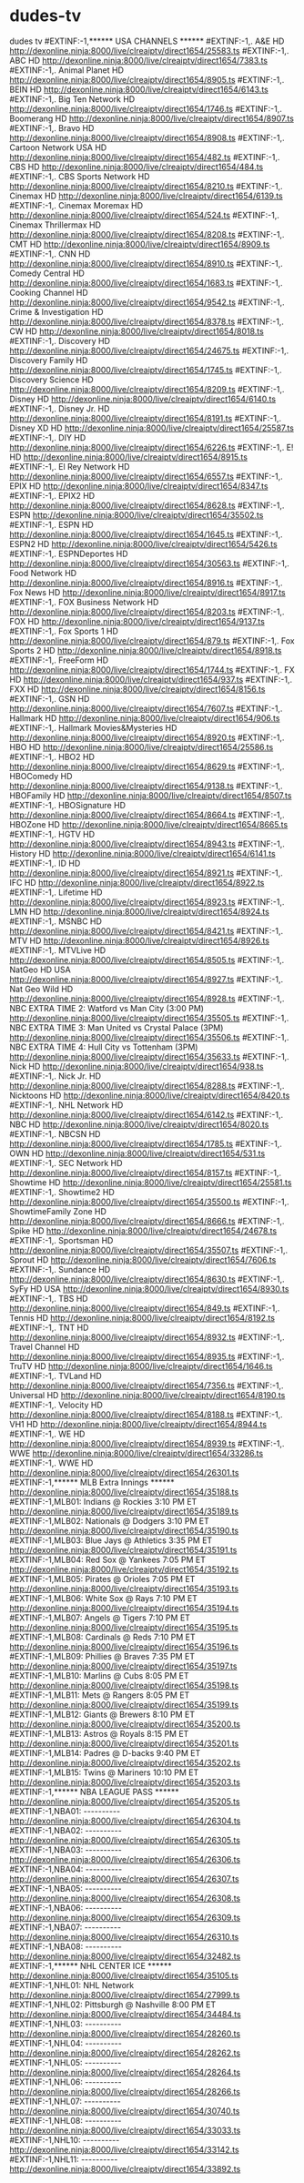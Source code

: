 # dudes-tv
dudes tv
#EXTINF:-1,****** USA CHANNELS ******
#EXTINF:-1,. A&E HD
http://dexonline.ninja:8000/live/clreaiptv/direct1654/25583.ts
#EXTINF:-1,. ABC HD
http://dexonline.ninja:8000/live/clreaiptv/direct1654/7383.ts
#EXTINF:-1,. Animal Planet HD
http://dexonline.ninja:8000/live/clreaiptv/direct1654/8905.ts
#EXTINF:-1,. BEIN HD
http://dexonline.ninja:8000/live/clreaiptv/direct1654/6143.ts
#EXTINF:-1,. Big Ten Network HD
http://dexonline.ninja:8000/live/clreaiptv/direct1654/1746.ts
#EXTINF:-1,. Boomerang HD
http://dexonline.ninja:8000/live/clreaiptv/direct1654/8907.ts
#EXTINF:-1,. Bravo HD
http://dexonline.ninja:8000/live/clreaiptv/direct1654/8908.ts
#EXTINF:-1,. Cartoon Network USA HD
http://dexonline.ninja:8000/live/clreaiptv/direct1654/482.ts
#EXTINF:-1,. CBS HD
http://dexonline.ninja:8000/live/clreaiptv/direct1654/484.ts
#EXTINF:-1,. CBS Sports Network HD
http://dexonline.ninja:8000/live/clreaiptv/direct1654/8210.ts
#EXTINF:-1,. Cinemax HD
http://dexonline.ninja:8000/live/clreaiptv/direct1654/6139.ts
#EXTINF:-1,. Cinemax Moremax HD
http://dexonline.ninja:8000/live/clreaiptv/direct1654/524.ts
#EXTINF:-1,. Cinemax Thrillermax HD
http://dexonline.ninja:8000/live/clreaiptv/direct1654/8208.ts
#EXTINF:-1,. CMT HD
http://dexonline.ninja:8000/live/clreaiptv/direct1654/8909.ts
#EXTINF:-1,. CNN HD
http://dexonline.ninja:8000/live/clreaiptv/direct1654/8910.ts
#EXTINF:-1,. Comedy Central HD
http://dexonline.ninja:8000/live/clreaiptv/direct1654/1683.ts
#EXTINF:-1,. Cooking Channel HD
http://dexonline.ninja:8000/live/clreaiptv/direct1654/9542.ts
#EXTINF:-1,. Crime & Investigation HD
http://dexonline.ninja:8000/live/clreaiptv/direct1654/8378.ts
#EXTINF:-1,. CW HD
http://dexonline.ninja:8000/live/clreaiptv/direct1654/8018.ts
#EXTINF:-1,. Discovery HD
http://dexonline.ninja:8000/live/clreaiptv/direct1654/24675.ts
#EXTINF:-1,. Discovery Family HD
http://dexonline.ninja:8000/live/clreaiptv/direct1654/1745.ts
#EXTINF:-1,. Discovery Science HD
http://dexonline.ninja:8000/live/clreaiptv/direct1654/8209.ts
#EXTINF:-1,. Disney HD
http://dexonline.ninja:8000/live/clreaiptv/direct1654/6140.ts
#EXTINF:-1,. Disney Jr. HD
http://dexonline.ninja:8000/live/clreaiptv/direct1654/8191.ts
#EXTINF:-1,. Disney XD HD
http://dexonline.ninja:8000/live/clreaiptv/direct1654/25587.ts
#EXTINF:-1,. DIY HD
http://dexonline.ninja:8000/live/clreaiptv/direct1654/6226.ts
#EXTINF:-1,. E! HD
http://dexonline.ninja:8000/live/clreaiptv/direct1654/8915.ts
#EXTINF:-1,. El Rey Network HD
http://dexonline.ninja:8000/live/clreaiptv/direct1654/6557.ts
#EXTINF:-1,. EPIX HD
http://dexonline.ninja:8000/live/clreaiptv/direct1654/8347.ts
#EXTINF:-1,. EPIX2 HD
http://dexonline.ninja:8000/live/clreaiptv/direct1654/8628.ts
#EXTINF:-1,. ESPN
http://dexonline.ninja:8000/live/clreaiptv/direct1654/35502.ts
#EXTINF:-1,. ESPN HD
http://dexonline.ninja:8000/live/clreaiptv/direct1654/1645.ts
#EXTINF:-1,. ESPN2 HD
http://dexonline.ninja:8000/live/clreaiptv/direct1654/5426.ts
#EXTINF:-1,. ESPNDeportes HD
http://dexonline.ninja:8000/live/clreaiptv/direct1654/30563.ts
#EXTINF:-1,. Food Network HD
http://dexonline.ninja:8000/live/clreaiptv/direct1654/8916.ts
#EXTINF:-1,. Fox News HD
http://dexonline.ninja:8000/live/clreaiptv/direct1654/8917.ts
#EXTINF:-1,. FOX Business Network HD
http://dexonline.ninja:8000/live/clreaiptv/direct1654/8203.ts
#EXTINF:-1,. FOX HD
http://dexonline.ninja:8000/live/clreaiptv/direct1654/9137.ts
#EXTINF:-1,. Fox Sports 1 HD
http://dexonline.ninja:8000/live/clreaiptv/direct1654/879.ts
#EXTINF:-1,. Fox Sports 2 HD
http://dexonline.ninja:8000/live/clreaiptv/direct1654/8918.ts
#EXTINF:-1,. FreeForm HD
http://dexonline.ninja:8000/live/clreaiptv/direct1654/1744.ts
#EXTINF:-1,. FX HD
http://dexonline.ninja:8000/live/clreaiptv/direct1654/937.ts
#EXTINF:-1,. FXX HD
http://dexonline.ninja:8000/live/clreaiptv/direct1654/8156.ts
#EXTINF:-1,. GSN HD
http://dexonline.ninja:8000/live/clreaiptv/direct1654/7607.ts
#EXTINF:-1,. Hallmark HD
http://dexonline.ninja:8000/live/clreaiptv/direct1654/906.ts
#EXTINF:-1,. Hallmark Movies&Mysteries HD
http://dexonline.ninja:8000/live/clreaiptv/direct1654/8920.ts
#EXTINF:-1,. HBO HD
http://dexonline.ninja:8000/live/clreaiptv/direct1654/25586.ts
#EXTINF:-1,. HBO2 HD
http://dexonline.ninja:8000/live/clreaiptv/direct1654/8629.ts
#EXTINF:-1,. HBOComedy HD
http://dexonline.ninja:8000/live/clreaiptv/direct1654/9138.ts
#EXTINF:-1,. HBOFamily HD
http://dexonline.ninja:8000/live/clreaiptv/direct1654/8507.ts
#EXTINF:-1,. HBOSignature HD
http://dexonline.ninja:8000/live/clreaiptv/direct1654/8664.ts
#EXTINF:-1,. HBOZone HD
http://dexonline.ninja:8000/live/clreaiptv/direct1654/8665.ts
#EXTINF:-1,. HGTV HD
http://dexonline.ninja:8000/live/clreaiptv/direct1654/8943.ts
#EXTINF:-1,. History HD
http://dexonline.ninja:8000/live/clreaiptv/direct1654/6141.ts
#EXTINF:-1,. ID HD
http://dexonline.ninja:8000/live/clreaiptv/direct1654/8921.ts
#EXTINF:-1,. IFC HD
http://dexonline.ninja:8000/live/clreaiptv/direct1654/8922.ts
#EXTINF:-1,. Lifetime HD
http://dexonline.ninja:8000/live/clreaiptv/direct1654/8923.ts
#EXTINF:-1,. LMN HD
http://dexonline.ninja:8000/live/clreaiptv/direct1654/8924.ts
#EXTINF:-1,. MSNBC HD
http://dexonline.ninja:8000/live/clreaiptv/direct1654/8421.ts
#EXTINF:-1,. MTV HD
http://dexonline.ninja:8000/live/clreaiptv/direct1654/8926.ts
#EXTINF:-1,. MTVLive HD
http://dexonline.ninja:8000/live/clreaiptv/direct1654/8505.ts
#EXTINF:-1,. NatGeo HD USA
http://dexonline.ninja:8000/live/clreaiptv/direct1654/8927.ts
#EXTINF:-1,. Nat Geo Wild HD
http://dexonline.ninja:8000/live/clreaiptv/direct1654/8928.ts
#EXTINF:-1,. NBC EXTRA TIME 2: Watford vs Man City (3:00 PM)
http://dexonline.ninja:8000/live/clreaiptv/direct1654/35505.ts
#EXTINF:-1,. NBC EXTRA TIME 3: Man United vs Crystal Palace (3PM)
http://dexonline.ninja:8000/live/clreaiptv/direct1654/35506.ts
#EXTINF:-1,. NBC EXTRA TIME 4: Hull City vs Tottenham (3PM)
http://dexonline.ninja:8000/live/clreaiptv/direct1654/35633.ts
#EXTINF:-1,. Nick HD
http://dexonline.ninja:8000/live/clreaiptv/direct1654/938.ts
#EXTINF:-1,. Nick Jr. HD
http://dexonline.ninja:8000/live/clreaiptv/direct1654/8288.ts
#EXTINF:-1,. Nicktoons HD
http://dexonline.ninja:8000/live/clreaiptv/direct1654/8420.ts
#EXTINF:-1,. NHL Network HD
http://dexonline.ninja:8000/live/clreaiptv/direct1654/6142.ts
#EXTINF:-1,. NBC HD
http://dexonline.ninja:8000/live/clreaiptv/direct1654/8020.ts
#EXTINF:-1,. NBCSN HD
http://dexonline.ninja:8000/live/clreaiptv/direct1654/1785.ts
#EXTINF:-1,. OWN HD
http://dexonline.ninja:8000/live/clreaiptv/direct1654/531.ts
#EXTINF:-1,. SEC Network HD
http://dexonline.ninja:8000/live/clreaiptv/direct1654/8157.ts
#EXTINF:-1,. Showtime HD
http://dexonline.ninja:8000/live/clreaiptv/direct1654/25581.ts
#EXTINF:-1,. Showtime2 HD
http://dexonline.ninja:8000/live/clreaiptv/direct1654/35500.ts
#EXTINF:-1,. ShowtimeFamily Zone HD
http://dexonline.ninja:8000/live/clreaiptv/direct1654/8666.ts
#EXTINF:-1,. Spike HD
http://dexonline.ninja:8000/live/clreaiptv/direct1654/24678.ts
#EXTINF:-1,. Sportsman HD
http://dexonline.ninja:8000/live/clreaiptv/direct1654/35507.ts
#EXTINF:-1,. Sprout HD
http://dexonline.ninja:8000/live/clreaiptv/direct1654/7606.ts
#EXTINF:-1,. Sundance HD
http://dexonline.ninja:8000/live/clreaiptv/direct1654/8630.ts
#EXTINF:-1,. SyFy HD USA
http://dexonline.ninja:8000/live/clreaiptv/direct1654/8930.ts
#EXTINF:-1,. TBS HD
http://dexonline.ninja:8000/live/clreaiptv/direct1654/849.ts
#EXTINF:-1,. Tennis HD
http://dexonline.ninja:8000/live/clreaiptv/direct1654/8192.ts
#EXTINF:-1,. TNT HD
http://dexonline.ninja:8000/live/clreaiptv/direct1654/8932.ts
#EXTINF:-1,. Travel Channel HD
http://dexonline.ninja:8000/live/clreaiptv/direct1654/8935.ts
#EXTINF:-1,. TruTV HD
http://dexonline.ninja:8000/live/clreaiptv/direct1654/1646.ts
#EXTINF:-1,. TVLand HD
http://dexonline.ninja:8000/live/clreaiptv/direct1654/7356.ts
#EXTINF:-1,. Universal HD
http://dexonline.ninja:8000/live/clreaiptv/direct1654/8190.ts
#EXTINF:-1,. Velocity HD
http://dexonline.ninja:8000/live/clreaiptv/direct1654/8188.ts
#EXTINF:-1,. VH1 HD
http://dexonline.ninja:8000/live/clreaiptv/direct1654/8944.ts
#EXTINF:-1,. WE HD
http://dexonline.ninja:8000/live/clreaiptv/direct1654/8939.ts
#EXTINF:-1,. WWE
http://dexonline.ninja:8000/live/clreaiptv/direct1654/33286.ts
#EXTINF:-1,. WWE HD
http://dexonline.ninja:8000/live/clreaiptv/direct1654/26301.ts
#EXTINF:-1,****** MLB Extra Innings ******
http://dexonline.ninja:8000/live/clreaiptv/direct1654/35188.ts
#EXTINF:-1,MLB01: Indians @ Rockies 3:10 PM ET
http://dexonline.ninja:8000/live/clreaiptv/direct1654/35189.ts
#EXTINF:-1,MLB02: Nationals @ Dodgers 3:10 PM ET
http://dexonline.ninja:8000/live/clreaiptv/direct1654/35190.ts
#EXTINF:-1,MLB03: Blue Jays @ Athletics 3:35 PM ET
http://dexonline.ninja:8000/live/clreaiptv/direct1654/35191.ts
#EXTINF:-1,MLB04: Red Sox @ Yankees 7:05 PM ET
http://dexonline.ninja:8000/live/clreaiptv/direct1654/35192.ts
#EXTINF:-1,MLB05: Pirates @ Orioles 7:05 PM ET
http://dexonline.ninja:8000/live/clreaiptv/direct1654/35193.ts
#EXTINF:-1,MLB06: White Sox @ Rays 7:10 PM ET
http://dexonline.ninja:8000/live/clreaiptv/direct1654/35194.ts
#EXTINF:-1,MLB07: Angels @ Tigers 7:10 PM ET
http://dexonline.ninja:8000/live/clreaiptv/direct1654/35195.ts
#EXTINF:-1,MLB08: Cardinals @ Reds 7:10 PM ET
http://dexonline.ninja:8000/live/clreaiptv/direct1654/35196.ts
#EXTINF:-1,MLB09: Phillies @ Braves 7:35 PM ET
http://dexonline.ninja:8000/live/clreaiptv/direct1654/35197.ts
#EXTINF:-1,MLB10: Marlins @ Cubs 8:05 PM ET
http://dexonline.ninja:8000/live/clreaiptv/direct1654/35198.ts
#EXTINF:-1,MLB11: Mets @ Rangers 8:05 PM ET
http://dexonline.ninja:8000/live/clreaiptv/direct1654/35199.ts
#EXTINF:-1,MLB12: Giants @ Brewers 8:10 PM ET
http://dexonline.ninja:8000/live/clreaiptv/direct1654/35200.ts
#EXTINF:-1,MLB13: Astros @ Royals 8:15 PM ET
http://dexonline.ninja:8000/live/clreaiptv/direct1654/35201.ts
#EXTINF:-1,MLB14: Padres @ D-backs 9:40 PM ET
http://dexonline.ninja:8000/live/clreaiptv/direct1654/35202.ts
#EXTINF:-1,MLB15: Twins @ Mariners 10:10 PM ET
http://dexonline.ninja:8000/live/clreaiptv/direct1654/35203.ts
#EXTINF:-1,****** NBA LEAGUE PASS ******
http://dexonline.ninja:8000/live/clreaiptv/direct1654/35205.ts
#EXTINF:-1,NBA01: ----------
http://dexonline.ninja:8000/live/clreaiptv/direct1654/26304.ts
#EXTINF:-1,NBA02: ----------
http://dexonline.ninja:8000/live/clreaiptv/direct1654/26305.ts
#EXTINF:-1,NBA03: ----------
http://dexonline.ninja:8000/live/clreaiptv/direct1654/26306.ts
#EXTINF:-1,NBA04: ----------
http://dexonline.ninja:8000/live/clreaiptv/direct1654/26307.ts
#EXTINF:-1,NBA05: ----------
http://dexonline.ninja:8000/live/clreaiptv/direct1654/26308.ts
#EXTINF:-1,NBA06: ----------
http://dexonline.ninja:8000/live/clreaiptv/direct1654/26309.ts
#EXTINF:-1,NBA07: ----------
http://dexonline.ninja:8000/live/clreaiptv/direct1654/26310.ts
#EXTINF:-1,NBA08: ----------
http://dexonline.ninja:8000/live/clreaiptv/direct1654/32482.ts
#EXTINF:-1,****** NHL CENTER ICE ******
http://dexonline.ninja:8000/live/clreaiptv/direct1654/35105.ts
#EXTINF:-1,NHL01: NHL Network
http://dexonline.ninja:8000/live/clreaiptv/direct1654/27999.ts
#EXTINF:-1,NHL02: Pittsburgh @ Nashville 8:00 PM ET
http://dexonline.ninja:8000/live/clreaiptv/direct1654/34484.ts
#EXTINF:-1,NHL03: ----------
http://dexonline.ninja:8000/live/clreaiptv/direct1654/28260.ts
#EXTINF:-1,NHL04: ----------
http://dexonline.ninja:8000/live/clreaiptv/direct1654/28262.ts
#EXTINF:-1,NHL05: ----------
http://dexonline.ninja:8000/live/clreaiptv/direct1654/28264.ts
#EXTINF:-1,NHL06: ----------
http://dexonline.ninja:8000/live/clreaiptv/direct1654/28266.ts
#EXTINF:-1,NHL07: ----------
http://dexonline.ninja:8000/live/clreaiptv/direct1654/30740.ts
#EXTINF:-1,NHL08: ----------
http://dexonline.ninja:8000/live/clreaiptv/direct1654/33033.ts
#EXTINF:-1,NHL10: ----------
http://dexonline.ninja:8000/live/clreaiptv/direct1654/33142.ts
#EXTINF:-1,NHL11: ----------
http://dexonline.ninja:8000/live/clreaiptv/direct1654/33892.ts
